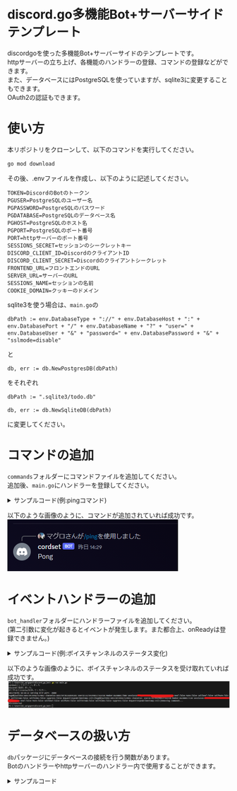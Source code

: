 # discord.go多機能Bot+サーバーサイドテンプレート
discordgoを使った多機能Bot+サーバーサイドのテンプレートです。  
httpサーバーの立ち上げ、各機能のハンドラーの登録、コマンドの登録などができます。  
また、データベースにはPostgreSQLを使っていますが、sqlite3に変更することもできます。  
OAuth2の認証もできます。
# 使い方
本リポジトリをクローンして、以下のコマンドを実行してください。
```bash
go mod download
```
その後、.envファイルを作成し、以下のように記述してください。
```env
TOKEN=DiscordのBotのトークン
PGUSER=PostgreSQLのユーザー名
PGPASSWORD=PostgreSQLのパスワード
PGDATABASE=PostgreSQLのデータベース名
PGHOST=PostgreSQLのホスト名
PGPORT=PostgreSQLのポート番号
PORT=httpサーバーのポート番号
SESSIONS_SECRET=セッションのシークレットキー
DISCORD_CLIENT_ID=DiscordのクライアントID
DISCORD_CLIENT_SECRET=Discordのクライアントシークレット
FRONTEND_URL=フロントエンドのURL
SERVER_URL=サーバーのURL
SESSIONS_NAME=セッションの名前
COOKIE_DOMAIN=クッキーのドメイン
```
sqlite3を使う場合は、```main.go```の
```env
dbPath := env.DatabaseType + "://" + env.DatabaseHost + ":" + env.DatabasePort + "/" + env.DatabaseName + "?" + "user=" + env.DatabaseUser + "&" + "password=" + env.DatabasePassword + "&" + "sslmode=disable"
```
と
```
db, err := db.NewPostgresDB(dbPath)
```
をそれぞれ
```
dbPath := ".sqlite3/todo.db"
```
```
db, err := db.NewSqliteDB(dbPath)
```
に変更してください。

# コマンドの追加
```commands```フォルダーにコマンドファイルを追加してください。  
追加後、```main.go```にハンドラーを登録してください。



<details>
<summary>サンプルコード(例:pingコマンド)</summary>
commands/ping.go

```go:ping.go
package commands

import (
	"fmt"

	"github.com/bwmarrin/discordgo"
	botHandler "github.com/maguro-alternative/discord_go_bot/bot_handler"
)

func PingCommand() *botHandler.Command {
	/*
		pingコマンドの定義

		コマンド名: ping
		説明: Pong!
		オプション: なし
	*/
	return &botHandler.Command{
		Name:        "ping",
		Description: "Pong!",
		Options:     []*discordgo.ApplicationCommandOption{},
		Executor:    handlePing,
	}
}

func handlePing(s *discordgo.Session, i *discordgo.InteractionCreate) {
	/*
		pingコマンドの実行

		コマンドの実行結果を返す
	*/
	if i.Interaction.ApplicationCommandData().Name == "ping" {
		if i.Interaction.GuildID == i.GuildID {
			err := s.InteractionRespond(i.Interaction, &discordgo.InteractionResponse{
				Type: discordgo.InteractionResponseChannelMessageWithSource,
				Data: &discordgo.InteractionResponseData{
					Content: "Pong",
				},
			})
			if err != nil {
				fmt.Printf("error responding to ping command: %v\n", err)
			}
		}
	}

}
```

main.go

```go:main.go
    // ハンドラーの登録
	botHandler.RegisterHandlers(discord)

	var commandHandlers []*botHandler.Handler
	// 所属しているサーバすべてにスラッシュコマンドを追加する
	// NewCommandHandlerの第二引数を空にすることで、グローバルでの使用を許可する
	commandHandler := botHandler.NewCommandHandler(discord, "")
	// 追加したいコマンドをここに追加
	commandHandler.CommandRegister(commands.PingCommand(db))  // pingコマンドの追加
	commandHandlers = append(commandHandlers, commandHandler)
```

</details>

以下のような画像のように、コマンドが追加されていれば成功です。
![](./image/pingtest.png)

# イベントハンドラーの追加
```bot_handler```フォルダーにハンドラーファイルを追加してください。  
(第二引数に変化が起きるとイベントが発生します。また都合上、onReadyは登録できません。)

<details>
<summary>サンプルコード(例:ボイスチャンネルのステータス変化)</summary>
bot_handler/vc_signal.go

```go:vc_signal.go
package botHandler

import (
	"fmt"

	"github.com/bwmarrin/discordgo"
)

func OnVoiceStateUpdate(s *discordgo.Session, vs *discordgo.VoiceStateUpdate ) {
    fmt.Print("hoge")
    fmt.Printf("%+v", vs.VoiceState)
}
```

bot_handler/handler.go

```go:handler.go
// ハンドラーの登録
func RegisterHandlers(s *discordgo.Session) {
	fmt.Println(s.State.User.Username + "としてログインしました")
	s.AddHandler(OnMessageCreate)
	s.AddHandler(OnVoiceStateUpdate)    // 追加
}

```
</details>

以下のような画像のように、ボイスチャンネルのステータスを受け取れていれば成功です。
![](./image/vcstatestest.png)

# データベースの扱い方
```db```パッケージにデータベースの接続を行う関数があります。  
Botのハンドラーやhttpサーバーのハンドラー内で使用することができます。  

<details>
<summary>サンプルコード</summary>

```db```フォルダ内の```schema.sql```は、データベース接続時に自動で実行されます。
(構文エラーがあると、接続自体ができなくなるので注意してください。)
```sql:schema.sql
CREATE TABLE IF NOT EXISTS todo (
	id SERIAL PRIMARY KEY,
	name TEXT NOT NULL,
	description TEXT NOT NULL,
	created_at TIMESTAMP NOT NULL DEFAULT CURRENT_TIMESTAMP,
	updated_at TIMESTAMP NOT NULL DEFAULT CURRENT_TIMESTAMP
);
```

```"github.com/maguro-alternative/discord_go_bot/db"```をimportすることで、ハンドラー内でもデータベースの操作が可能です。

```go:message_create.go
// messageCreate.go
package botHandler

import (
	"fmt"
	"context"

	"github.com/maguro-alternative/discord_go_bot/db/table"

	"github.com/bwmarrin/discordgo"
)

type PGTable struct {
	SchemaName string `db:"schemaname"`
	TableName  string `db:"tablename"`
	TableOwner string `db:"tableowner"`
}

func (h *botHandlerDB) OnMessageCreate(s *discordgo.Session, m *discordgo.MessageCreate) {
	var pgTables []table.PGTable

	ctx := context.Background()

	fmt.Println(m.Content)
	fmt.Printf("(%%v)  %v\n", h.db)
	err := h.db.DBPing(ctx)
	if err != nil {
		fmt.Println(err)
	}
	err = h.db.CheckTables(ctx, pgTables)
	if err != nil {
		fmt.Println(err)
	}
	fmt.Println(pgTables)

	if m.Author.Bot == false {
		s.ChannelMessageSend(m.ChannelID, m.Content)
	}
}

```

</details>